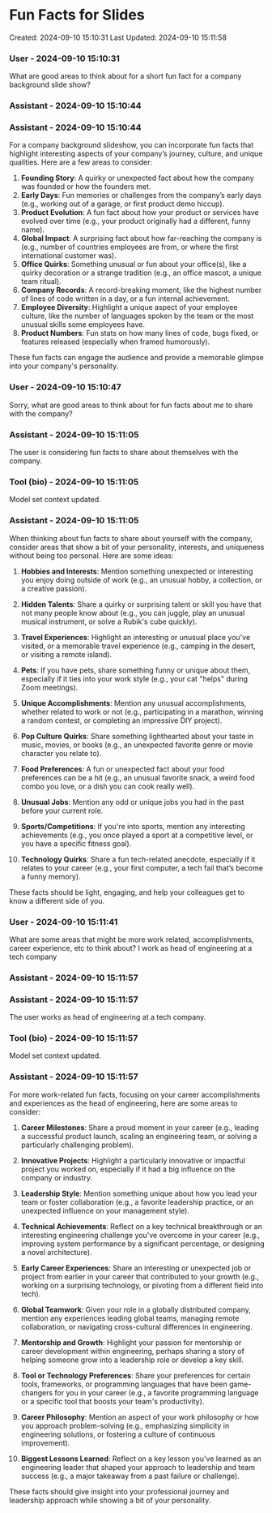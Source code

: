 # Fun Facts for Slides

Created: 2024-09-10 15:10:31
Last Updated: 2024-09-10 15:11:58

### User - 2024-09-10 15:10:31

What are good areas to think about for a short fun fact for a company background slide show? 

### Assistant - 2024-09-10 15:10:44



### Assistant - 2024-09-10 15:10:44

For a company background slideshow, you can incorporate fun facts that highlight interesting aspects of your company’s journey, culture, and unique qualities. Here are a few areas to consider:

1. **Founding Story**: A quirky or unexpected fact about how the company was founded or how the founders met.
2. **Early Days**: Fun memories or challenges from the company’s early days (e.g., working out of a garage, or first product demo hiccup).
3. **Product Evolution**: A fun fact about how your product or services have evolved over time (e.g., your product originally had a different, funny name).
4. **Global Impact**: A surprising fact about how far-reaching the company is (e.g., number of countries employees are from, or where the first international customer was).
5. **Office Quirks**: Something unusual or fun about your office(s), like a quirky decoration or a strange tradition (e.g., an office mascot, a unique team ritual).
6. **Company Records**: A record-breaking moment, like the highest number of lines of code written in a day, or a fun internal achievement.
7. **Employee Diversity**: Highlight a unique aspect of your employee culture, like the number of languages spoken by the team or the most unusual skills some employees have.
8. **Product Numbers**: Fun stats on how many lines of code, bugs fixed, or features released (especially when framed humorously).

These fun facts can engage the audience and provide a memorable glimpse into your company's personality.

### User - 2024-09-10 15:10:47

Sorry, what are good areas to think about for fun facts about *me* to share with the company?

### Assistant - 2024-09-10 15:11:05

The user is considering fun facts to share about themselves with the company.

### Tool (bio) - 2024-09-10 15:11:05

Model set context updated.

### Assistant - 2024-09-10 15:11:05

When thinking about fun facts to share about yourself with the company, consider areas that show a bit of your personality, interests, and uniqueness without being too personal. Here are some ideas:

1. **Hobbies and Interests**: Mention something unexpected or interesting you enjoy doing outside of work (e.g., an unusual hobby, a collection, or a creative passion).
   
2. **Hidden Talents**: Share a quirky or surprising talent or skill you have that not many people know about (e.g., you can juggle, play an unusual musical instrument, or solve a Rubik's cube quickly).

3. **Travel Experiences**: Highlight an interesting or unusual place you've visited, or a memorable travel experience (e.g., camping in the desert, or visiting a remote island).

4. **Pets**: If you have pets, share something funny or unique about them, especially if it ties into your work style (e.g., your cat "helps" during Zoom meetings).

5. **Unique Accomplishments**: Mention any unusual accomplishments, whether related to work or not (e.g., participating in a marathon, winning a random contest, or completing an impressive DIY project).

6. **Pop Culture Quirks**: Share something lighthearted about your taste in music, movies, or books (e.g., an unexpected favorite genre or movie character you relate to).

7. **Food Preferences**: A fun or unexpected fact about your food preferences can be a hit (e.g., an unusual favorite snack, a weird food combo you love, or a dish you can cook really well).

8. **Unusual Jobs**: Mention any odd or unique jobs you had in the past before your current role.

9. **Sports/Competitions**: If you're into sports, mention any interesting achievements (e.g., you once played a sport at a competitive level, or you have a specific fitness goal).

10. **Technology Quirks**: Share a fun tech-related anecdote, especially if it relates to your career (e.g., your first computer, a tech fail that’s become a funny memory).

These facts should be light, engaging, and help your colleagues get to know a different side of you.

### User - 2024-09-10 15:11:41

What are some areas that might be more work related, accomplishments, career experience, etc to think about? I work as head of engineering at a tech company

### Assistant - 2024-09-10 15:11:57



### Assistant - 2024-09-10 15:11:57

The user works as head of engineering at a tech company.

### Tool (bio) - 2024-09-10 15:11:57

Model set context updated.

### Assistant - 2024-09-10 15:11:57

For more work-related fun facts, focusing on your career accomplishments and experiences as the head of engineering, here are some areas to consider:

1. **Career Milestones**: Share a proud moment in your career (e.g., leading a successful product launch, scaling an engineering team, or solving a particularly challenging problem).

2. **Innovative Projects**: Highlight a particularly innovative or impactful project you worked on, especially if it had a big influence on the company or industry.

3. **Leadership Style**: Mention something unique about how you lead your team or foster collaboration (e.g., a favorite leadership practice, or an unexpected influence on your management style).

4. **Technical Achievements**: Reflect on a key technical breakthrough or an interesting engineering challenge you've overcome in your career (e.g., improving system performance by a significant percentage, or designing a novel architecture).

5. **Early Career Experiences**: Share an interesting or unexpected job or project from earlier in your career that contributed to your growth (e.g., working on a surprising technology, or pivoting from a different field into tech).

6. **Global Teamwork**: Given your role in a globally distributed company, mention any experiences leading global teams, managing remote collaboration, or navigating cross-cultural differences in engineering.

7. **Mentorship and Growth**: Highlight your passion for mentorship or career development within engineering, perhaps sharing a story of helping someone grow into a leadership role or develop a key skill.

8. **Tool or Technology Preferences**: Share your preferences for certain tools, frameworks, or programming languages that have been game-changers for you in your career (e.g., a favorite programming language or a specific tool that boosts your team's productivity).

9. **Career Philosophy**: Mention an aspect of your work philosophy or how you approach problem-solving (e.g., emphasizing simplicity in engineering solutions, or fostering a culture of continuous improvement).

10. **Biggest Lessons Learned**: Reflect on a key lesson you've learned as an engineering leader that shaped your approach to leadership and team success (e.g., a major takeaway from a past failure or challenge).

These facts should give insight into your professional journey and leadership approach while showing a bit of your personality.

